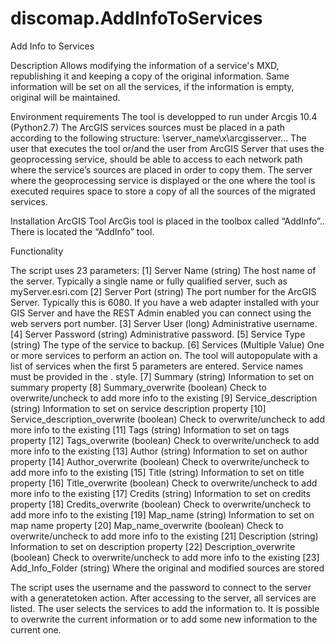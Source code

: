 # discomap.AddInfoToServices
Add Info to Services

Description
Allows modifying the information of a service's MXD, republishing it and keeping a copy of the original information. Same information will be set on all the services, if the information is empty, original will be maintained.

Environment requirements
The tool is developped to run under Arcgis 10.4 (Python2.7)
The ArcGIS services sources must be placed in a path according to the following structure: \\server_name\x\arcgisserver\...
The user that executes the tool or/and the user from ArcGIS Server that uses the geoprocessing service, should be able to access to each network path where the service’s sources are placed in order to copy them. 
The server where the geoprocessing service is displayed or the one where the tool is executed requires space to store a copy of all the sources of the migrated services.

Installation
ArcGIS Tool
ArcGis tool is placed in the toolbox called “AddInfo”.. There is located the “AddInfo” tool.
 

Functionality

The script uses 23 parameters:
 [1] Server Name (string)
The host name of the server. Typically a single name or fully qualified server, such as myServer.esri.com
 [2] Server Port (string)
The port number for the ArcGIS Server. Typically this is 6080. If you have a web adapter installed with your GIS Server and have the REST Admin enabled you can connect using the web servers port number.
[3] Server User (long)
Administrative username.
[4] Server Password (string) 
Administrative password.
[5] Service Type (string)
The type of the service to backup.
[6] Services (Multiple Value)
One or more services to perform an action on. The tool will autopopulate with a list of services when the first 5 parameters are entered. Service names must be provided in the <ServiceName>.<ServiceType> style.
[7] Summary (string)
Information to set on summary property
[8] Summary_overwrite (boolean)
Check to overwrite/uncheck to add more info to the existing 
[9] Service_description (string)
Information to set on service description property
[10] Service_description_overwrite (boolean)
Check to overwrite/uncheck to add more info to the existing 
[11] Tags (string)
Information to set on tags property
[12] Tags_overwrite (boolean)
Check to overwrite/uncheck to add more info to the existing 
[13] Author (string)
Information to set on author property
[14] Author_overwrite (boolean)
Check to overwrite/uncheck to add more info to the existing 
 [15] Title (string)
Information to set on title property
[16] Title_overwrite (boolean)
Check to overwrite/uncheck to add more info to the existing 
 [17] Credits (string)
Information to set on credits property
[18] Credits_overwrite (boolean)
Check to overwrite/uncheck to add more info to the existing 
 [19] Map_name (string)
Information to set on map name property
[20] Map_name_overwrite (boolean)
Check to overwrite/uncheck to add more info to the existing 
[21] Description (string)
Information to set on description property
[22] Description_overwrite (boolean)
Check to overwrite/uncheck to add more info to the existing 
[23] Add_Info_Folder (string)
Where the original and modified sources are stored

The script uses the username and the password to connect to the server with a generatetoken action. After accessing to the server, all services are listed. The user selects the services to add the information to. It is possible to overwrite the current information or to add some new information to the current one.

